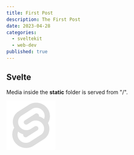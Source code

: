 ```yaml
---
title: First Post
description: The First Post
date: 2023-04-28
categories:
  - sveltekit
  - web-dev
published: true
---
```


## Svelte

Media inside the **static** folder is served from "/".

![svelte](../../static/favicon.png)
